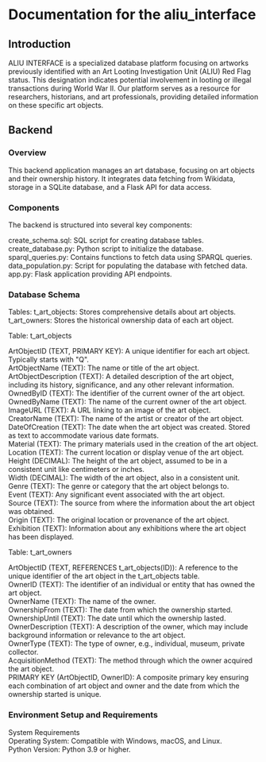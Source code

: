 # Documentation for the aliu_interface
## Introduction
ALIU INTERFACE is a specialized database platform focusing on artworks previously identified with an Art Looting Investigation Unit (ALIU) Red Flag status. This designation indicates potential involvement in looting or illegal transactions during World War II. Our platform serves as a resource for researchers, historians, and art professionals, providing detailed information on these specific art objects.
## Backend
### Overview 
This backend application manages an art database, focusing on art objects and their ownership history. It integrates data fetching from Wikidata, storage in a SQLite database, and a Flask API for data access.

### Components
The backend is structured into several key components:

create_schema.sql: SQL script for creating database tables.
create_database.py: Python script to initialize the database.
sparql_queries.py: Contains functions to fetch data using SPARQL queries.
data_population.py: Script for populating the database with fetched data.
app.py: Flask application providing API endpoints.

### Database Schema

Tables:
t_art_objects: Stores comprehensive details about art objects.
t_art_owners: Stores the historical ownership data of each art object.


Table: t_art_objects  

ArtObjectID (TEXT, PRIMARY KEY): A unique identifier for each art object. Typically starts with "Q".  
ArtObjectName (TEXT): The name or title of the art object.  
ArtObjectDescription (TEXT): A detailed description of the art object, including its history, significance, and any other relevant information.  
OwnedByID (TEXT): The identifier of the current owner of the art object.  
OwnedByName (TEXT): The name of the current owner of the art object.  
ImageURL (TEXT): A URL linking to an image of the art object.  
CreatorName (TEXT): The name of the artist or creator of the art object.  
DateOfCreation (TEXT): The date when the art object was created. Stored as text to accommodate various date formats.  
Material (TEXT): The primary materials used in the creation of the art object.  
Location (TEXT): The current location or display venue of the art object.  
Height (DECIMAL): The height of the art object, assumed to be in a consistent unit like centimeters or inches.  
Width (DECIMAL): The width of the art object, also in a consistent unit.  
Genre (TEXT): The genre or category that the art object belongs to.  
Event (TEXT): Any significant event associated with the art object.  
Source (TEXT): The source from where the information about the art object was obtained.  
Origin (TEXT): The original location or provenance of the art object.  
Exhibition (TEXT): Information about any exhibitions where the art object has been displayed.  

Table: t_art_owners  

ArtObjectID (TEXT, REFERENCES t_art_objects(ID)): A reference to the unique identifier of the art object in the t_art_objects table.  
OwnerID (TEXT): The identifier of an individual or entity that has owned the art object.  
OwnerName (TEXT): The name of the owner.  
OwnershipFrom (TEXT): The date from which the ownership started.  
OwnershipUntil (TEXT): The date until which the ownership lasted.  
OwnerDescription (TEXT): A description of the owner, which may include background information or relevance to the art object.  
OwnerType (TEXT): The type of owner, e.g., individual, museum, private collector.  
AcquisitionMethod (TEXT): The method through which the owner acquired the art object.  
PRIMARY KEY (ArtObjectID, OwnerID): A composite primary key ensuring each combination of art object and owner and the date from which the ownership started is unique.  

### Environment Setup and Requirements  

System Requirements  
Operating System: Compatible with Windows, macOS, and Linux.  
Python Version: Python 3.9 or higher.  